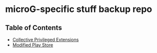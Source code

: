 # microG-specific stuff backup repo

## Table of Contents
- [Collective Privileged Extensions](https://github.com/gloeyisk/microg/tree/ext)
- [Modified Play Store](https://github.com/gloeyisk/microg/tree/store)
